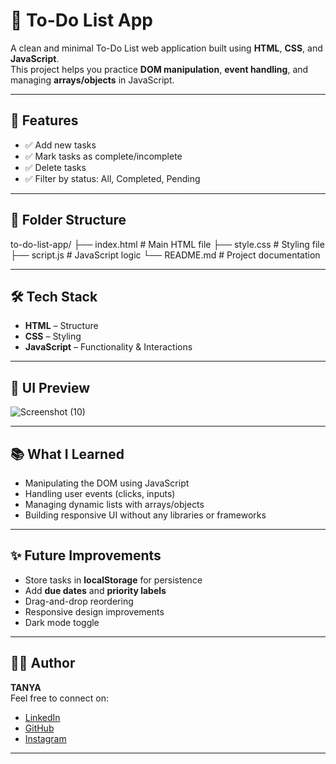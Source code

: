 # 📝 To-Do List App

A clean and minimal To-Do List web application built using **HTML**, **CSS**, and **JavaScript**.  
This project helps you practice **DOM manipulation**, **event handling**, and managing **arrays/objects** in JavaScript.

---

## 🚀 Features

- ✅ Add new tasks
- ✅ Mark tasks as complete/incomplete
- ✅ Delete tasks
- ✅ Filter by status: All, Completed, Pending

---

## 📁 Folder Structure

to-do-list-app/
├── index.html # Main HTML file
├── style.css # Styling file
├── script.js # JavaScript logic
└── README.md # Project documentation


---

## 🛠️ Tech Stack

- **HTML** – Structure
- **CSS** – Styling
- **JavaScript** – Functionality & Interactions

---

## 🎨 UI Preview

![Screenshot (10)](https://github.com/user-attachments/assets/4003315a-6de7-4391-872b-a8ccf8c21c86)


---

## 📚 What I Learned

- Manipulating the DOM using JavaScript
- Handling user events (clicks, inputs)
- Managing dynamic lists with arrays/objects
- Building responsive UI without any libraries or frameworks

---

## ✨ Future Improvements

- Store tasks in **localStorage** for persistence
- Add **due dates** and **priority labels**
- Drag-and-drop reordering
- Responsive design improvements
- Dark mode toggle

---

## 🧑‍💻 Author

**TANYA**  
Feel free to connect on:
- [LinkedIn]([https://linkedin.com/](https://www.linkedin.com/in/tanya-882722316/))
- [GitHub]([https://github.com/](https://github.com/Tanya-0911))
- [Instagram]([https://instagram.com/](https://www.instagram.com/tanyaa_sinha09/))

---

